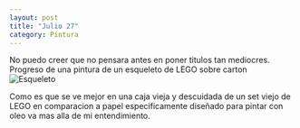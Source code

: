 ```yaml
---
layout: post
title: "Julio 27"
category: Pintura
---
```

No puedo creer que no pensara antes en poner titulos tan mediocres. Progreso de una pintura de un esqueleto de LEGO sobre carton
![Esqueleto](/images/up/skelego.jpeg)  

Como es que se ve mejor en una caja vieja y descuidada de un set viejo de LEGO en comparacion a papel especificamente diseñado para pintar con oleo va mas alla de mi entendimiento.